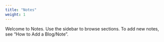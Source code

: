 ```yaml
---
title: "Notes"
weight: 1
---
```


Welcome to Notes. Use the sidebar to browse sections. To add new notes, see “How to Add a Blog/Note”.
